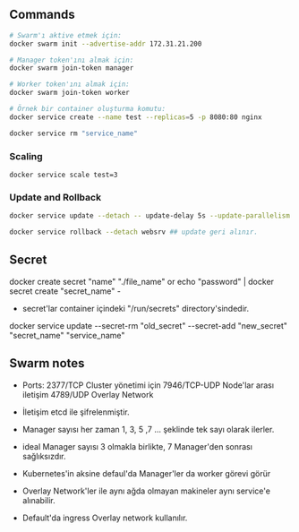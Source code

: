 ## Commands

```bash
# Swarm'ı aktive etmek için:
docker swarm init --advertise-addr 172.31.21.200 

# Manager token'ını almak için:
docker swarm join-token manager 

# Worker token'ını almak için:
docker swarm join-token worker

# Örnek bir container oluşturma komutu:
docker service create --name test --replicas=5 -p 8080:80 nginx

docker service rm "service_name"

```
### Scaling

``docker service scale test=3``

### Update and Rollback

```bash
docker service update --detach -- update-delay 5s --update-parallelism 2 --image ozgurozturknet/web:v2 websrv # update edilir.

docker service rollback --detach websrv ## update geri alınır.
```

## Secret
docker create secret "name" "./file_name"
or
echo "password" | docker secret create "secret_name" -

- secret'lar container içindeki "/run/secrets" directory'sindedir.

docker service update --secret-rm "old_secret" --secret-add "new_secret" "secret_name" "service_name"

## Swarm notes
- Ports:
    2377/TCP        Cluster yönetimi için
    7946/TCP-UDP    Node'lar arası iletişim
    4789/UDP        Overlay Network

- İletişim etcd ile şifrelenmiştir.
- Manager sayısı her zaman 1, 3, 5 ,7 ... şeklinde tek sayı olarak ilerler.
- ideal Manager sayısı 3 olmakla birlikte, 7 Manager'den sonrası sağlıksızdır.
- Kubernetes'in aksine defaul'da Manager'ler da worker görevi görür
- Overlay Network'ler ile aynı ağda olmayan makineler aynı service'e alınabilir. 
- Default'da ingress Overlay network kullanılır.